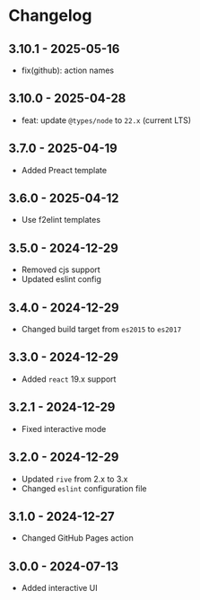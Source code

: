 # Changelog

## 3.10.1 - 2025-05-16

- fix(github): action names

## 3.10.0 - 2025-04-28

- feat: update `@types/node` to `22.x` (current LTS)

## 3.7.0 - 2025-04-19

- Added Preact template

## 3.6.0 - 2025-04-12

- Use f2elint templates

## 3.5.0 - 2024-12-29

- Removed cjs support
- Updated eslint config

## 3.4.0 - 2024-12-29

- Changed build target from `es2015` to `es2017`

## 3.3.0 - 2024-12-29

- Added `react` 19.x support

## 3.2.1 - 2024-12-29

- Fixed interactive mode

## 3.2.0 - 2024-12-29

- Updated `rive` from 2.x to 3.x
- Changed `eslint` configuration file

## 3.1.0 - 2024-12-27

- Changed GitHub Pages action

## 3.0.0 - 2024-07-13

- Added interactive UI
